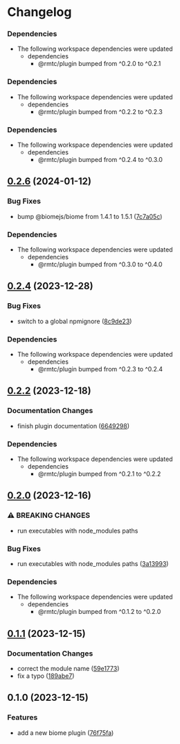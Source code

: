 # Changelog

### Dependencies

* The following workspace dependencies were updated
  * dependencies
    * @rmtc/plugin bumped from ^0.2.0 to ^0.2.1

### Dependencies

* The following workspace dependencies were updated
  * dependencies
    * @rmtc/plugin bumped from ^0.2.2 to ^0.2.3

### Dependencies

* The following workspace dependencies were updated
  * dependencies
    * @rmtc/plugin bumped from ^0.2.4 to ^0.3.0

## [0.2.6](https://github.com/rowanmanning/toolchain/compare/plugin-biome-v0.2.5...plugin-biome-v0.2.6) (2024-01-12)


### Bug Fixes

* bump @biomejs/biome from 1.4.1 to 1.5.1 ([7c7a05c](https://github.com/rowanmanning/toolchain/commit/7c7a05cdf16b0cfcadd68c2e1d868c9360afee0f))


### Dependencies

* The following workspace dependencies were updated
  * dependencies
    * @rmtc/plugin bumped from ^0.3.0 to ^0.4.0

## [0.2.4](https://github.com/rowanmanning/toolchain/compare/plugin-biome-v0.2.3...plugin-biome-v0.2.4) (2023-12-28)


### Bug Fixes

* switch to a global npmignore ([8c9de23](https://github.com/rowanmanning/toolchain/commit/8c9de2325e0783d1471cbd0f17a684d5eb301246))


### Dependencies

* The following workspace dependencies were updated
  * dependencies
    * @rmtc/plugin bumped from ^0.2.3 to ^0.2.4

## [0.2.2](https://github.com/rowanmanning/toolchain/compare/plugin-biome-v0.2.1...plugin-biome-v0.2.2) (2023-12-18)


### Documentation Changes

* finish plugin documentation ([6649298](https://github.com/rowanmanning/toolchain/commit/66492985257fa151576c904d881a3803b55aa863))


### Dependencies

* The following workspace dependencies were updated
  * dependencies
    * @rmtc/plugin bumped from ^0.2.1 to ^0.2.2

## [0.2.0](https://github.com/rowanmanning/toolchain/compare/plugin-biome-v0.1.1...plugin-biome-v0.2.0) (2023-12-16)


### ⚠ BREAKING CHANGES

* run executables with node_modules paths

### Bug Fixes

* run executables with node_modules paths ([3a13993](https://github.com/rowanmanning/toolchain/commit/3a13993248e067922f5970af57097bc625fad6d9))


### Dependencies

* The following workspace dependencies were updated
  * dependencies
    * @rmtc/plugin bumped from ^0.1.2 to ^0.2.0

## [0.1.1](https://github.com/rowanmanning/toolchain/compare/plugin-biome-v0.1.0...plugin-biome-v0.1.1) (2023-12-15)


### Documentation Changes

* correct the module name ([59e1773](https://github.com/rowanmanning/toolchain/commit/59e1773e37549c433a3f7421a01f64f499d04549))
* fix a typo ([189abe7](https://github.com/rowanmanning/toolchain/commit/189abe7f88c9faf56b2d03894a776f13b6a8e973))

## 0.1.0 (2023-12-15)


### Features

* add a new biome plugin ([76f75fa](https://github.com/rowanmanning/toolchain/commit/76f75fa4e806d7934deedf9111df5034e3dbd1d0))
